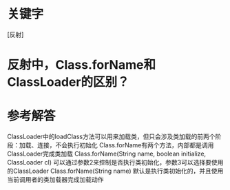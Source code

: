 # 关键字

[反射]

# 反射中，Class.forName和ClassLoader的区别？

# 参考解答

ClassLoader中的loadClass方法可以用来加载类，但只会涉及类加载的前两个阶段：加载、连接，不会执行初始化
Class.forName有两个方法，内部都是调用ClassLoader完成类加载
Class.forName(String name, boolean initialize, ClassLoader cl)
可以通过参数2来控制是否执行类初始化，参数3可以选择要使用的ClassLoader
Class.forName(String name) 
默认是执行类初始化的，并且使用当前调用者的类加载器完成加载动作

